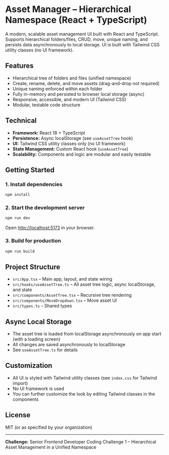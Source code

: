 # Asset Manager – Hierarchical Namespace (React + TypeScript)

A modern, scalable asset management UI built with React and TypeScript. Supports hierarchical folders/files, CRUD, move, unique naming, and persists data asynchronously to local storage. UI is built with Tailwind CSS utility classes (no UI framework).

## Features
- Hierarchical tree of folders and files (unified namespace)
- Create, rename, delete, and move assets (drag-and-drop not required)
- Unique naming enforced within each folder
- Fully in-memory and persisted to browser local storage (async)
- Responsive, accessible, and modern UI (Tailwind CSS)
- Modular, testable code structure

## Technical
- **Framework:** React 18 + TypeScript
- **Persistence:** Async localStorage (see `useAssetTree` hook)
- **UI:** Tailwind CSS utility classes only (no UI framework)
- **State Management:** Custom React hook (`useAssetTree`)
- **Scalability:** Components and logic are modular and easily testable

## Getting Started

### 1. Install dependencies
```bash
npm install
```

### 2. Start the development server
```bash
npm run dev
```

Open [http://localhost:5173](http://localhost:5173) in your browser.

### 3. Build for production
```bash
npm run build
```

## Project Structure
- `src/App.tsx` – Main app, layout, and state wiring
- `src/hooks/useAssetTree.ts` – All asset tree logic, async localStorage, and state
- `src/components/AssetTree.tsx` – Recursive tree rendering
- `src/components/MoveDropdown.tsx` – Move asset UI
- `src/types.ts` – Shared types

## Async Local Storage
- The asset tree is loaded from localStorage asynchronously on app start (with a loading screen)
- All changes are saved asynchronously to localStorage
- See `useAssetTree.ts` for details

## Customization
- All UI is styled with Tailwind utility classes (see `index.css` for Tailwind import)
- No UI framework is used
- You can further customize the look by editing Tailwind classes in the components

## License
MIT (or as specified by your organization)

---

**Challenge:** Senior Frontend Developer Coding Challenge 1 – Hierarchical Asset Management in a Unified Namespace
